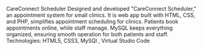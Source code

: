 CareConnect Scheduler
Designed and developed "CareConnect Scheduler," an appointment system for small clinics.
It is web app built with HTML, CSS, and PHP, simplifies appointment scheduling for clinics.
Patients book appointments online, while staff manage.
MySQL keeps everything organized, ensuring smooth operation for both patients and staff.
Technologies: HTML5, CSS3, MySQl , Virtual Studio Code
